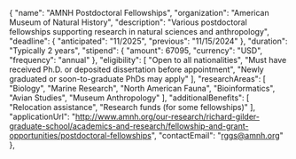 {
                "name": "AMNH Postdoctoral Fellowships",
                "organization": "American Museum of Natural History",
                "description": "Various postdoctoral fellowships supporting research in natural sciences and anthropology",
                "deadline": {
                    "anticipated": "11/2025",
                    "previous": "11/15/2024"
                },
                "duration": "Typically 2 years",
                "stipend": {
                    "amount": 67095,
                    "currency": "USD",
                    "frequency": "annual"
                },
                "eligibility": [
                    "Open to all nationalities",
                    "Must have received Ph.D. or deposited dissertation before appointment",
                    "Newly graduated or soon-to-graduate PhDs may apply"
                ],
                "researchAreas": [
                    "Biology",
                    "Marine Research",
                    "North American Fauna",
                    "Bioinformatics",
                    "Avian Studies",
                    "Museum Anthropology"
                ],
                "additionalBenefits": [
                    "Relocation assistance",
                    "Research funds (for some fellowships)"
                ],
                "applicationUrl": "http://www.amnh.org/our-research/richard-gilder-graduate-school/academics-and-research/fellowship-and-grant-opportunities/postdoctoral-fellowships",
                "contactEmail": "rggs@amnh.org"
},